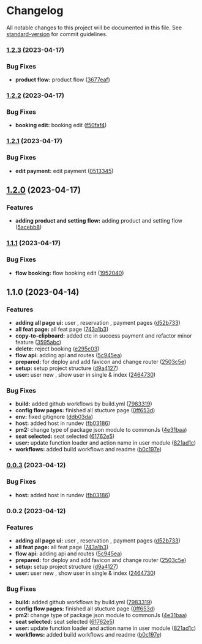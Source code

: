 # Changelog

All notable changes to this project will be documented in this file. See [standard-version](https://github.com/conventional-changelog/standard-version) for commit guidelines.

### [1.2.3](https://github.com/Tweed-tech/com-edu-reuion-dashboard/compare/1.2.2...1.2.3) (2023-04-17)


### Bug Fixes

* **product flow:** product flow ([3677eaf](https://github.com/Tweed-tech/com-edu-reuion-dashboard/commit/3677eaf2a67a702ee4f6f9645dfd6dcc584a5d3e))

### [1.2.2](https://github.com/Tweed-tech/com-edu-reuion-dashboard/compare/1.2.1...1.2.2) (2023-04-17)


### Bug Fixes

* **booking edit:** booking edit ([f50faf4](https://github.com/Tweed-tech/com-edu-reuion-dashboard/commit/f50faf42235fe07c1e336645397f573edaba6f6f))

### [1.2.1](https://github.com/Tweed-tech/com-edu-reuion-dashboard/compare/1.2.0...1.2.1) (2023-04-17)


### Bug Fixes

* **edit payment:** edit payment ([0513345](https://github.com/Tweed-tech/com-edu-reuion-dashboard/commit/051334585f791183ba2af78164eac3d77c46d2af))

## [1.2.0](https://github.com/Tweed-tech/com-edu-reuion-dashboard/compare/1.1.1...1.2.0) (2023-04-17)


### Features

* **adding product and setting flow:** adding product and setting flow ([5acebb8](https://github.com/Tweed-tech/com-edu-reuion-dashboard/commit/5acebb8750274f9a29cac64e1c55e41dccfcab02))

### [1.1.1](https://github.com/Tweed-tech/com-edu-reuion-dashboard/compare/v1.1.0...v1.1.1) (2023-04-17)


### Bug Fixes

* **flow booking:** flow booking edit ([1952040](https://github.com/Tweed-tech/com-edu-reuion-dashboard/commit/1952040c75be1291293408b0928b8fdd8571d78e))

## 1.1.0 (2023-04-14)


### Features

* **adding all page ui:** user , reservation , payment pages ([d52b733](https://github.com/Tweed-tech/com-edu-reuion-dashboard/commit/d52b7330f85f58efbd2b391cac1e53a69a660d28))
* **all feat page:** all feat page ([743a1b3](https://github.com/Tweed-tech/com-edu-reuion-dashboard/commit/743a1b332f4f12cd7f35b25ba1c56fd41cc1efe7))
* **copy-to-clipboard:** added ctc in success payment and refactor minor feature ([3595abc](https://github.com/Tweed-tech/com-edu-reuion-dashboard/commit/3595abc15582b857c885caefaa015103827b32d0))
* **delete:** reject booking ([e295c03](https://github.com/Tweed-tech/com-edu-reuion-dashboard/commit/e295c0351fce8674176e6230107e6f31cb0edb9b))
* **flow api:** adding api and routes ([5c945ea](https://github.com/Tweed-tech/com-edu-reuion-dashboard/commit/5c945ea0d1529f419979ed8a439920750e93b03f))
* **prepared:** for deploy and add favicon and change router ([2503c5e](https://github.com/Tweed-tech/com-edu-reuion-dashboard/commit/2503c5eeb2af3dbc888251439ea15f5c334fc24b))
* **setup:** setup project structure ([d9a4127](https://github.com/Tweed-tech/com-edu-reuion-dashboard/commit/d9a41274fbb3eea7cf9d98fb45ab7f9558d190a0))
* **user:** user new , show user in single & index ([2464730](https://github.com/Tweed-tech/com-edu-reuion-dashboard/commit/2464730585c04c4a24a0922ff10c96a22ec0dcdb))


### Bug Fixes

* **build:** added github workflows by build.yml ([7983319](https://github.com/Tweed-tech/com-edu-reuion-dashboard/commit/7983319533755f827edf4b50d119f374d078bbdf))
* **config flow pages:** finished all stucture page ([0ff653d](https://github.com/Tweed-tech/com-edu-reuion-dashboard/commit/0ff653de60f9c5d669187216fa9105d729634883))
* **env:** fixed gitignore ([ddb03da](https://github.com/Tweed-tech/com-edu-reuion-dashboard/commit/ddb03dad0a0f260c270d8923ce35eb6bba32f193))
* **host:** added host in rundev ([fb03186](https://github.com/Tweed-tech/com-edu-reuion-dashboard/commit/fb0318601a335f23f10e345b79126aa2a93b7820))
* **pm2:** change type of package json module to commonJs ([4e31baa](https://github.com/Tweed-tech/com-edu-reuion-dashboard/commit/4e31baa7bd896d295c5a5100fe92bb6a63fda28d))
* **seat selected:** seat selected ([61762e5](https://github.com/Tweed-tech/com-edu-reuion-dashboard/commit/61762e5ed0a82351814dfe6780ebd87756527f5c))
* **user:** update function loader and action name in user module ([821ad1c](https://github.com/Tweed-tech/com-edu-reuion-dashboard/commit/821ad1c661f5bd2ffa14f8955147387dc4c06e2a))
* **workflows:** added build workflows and readme ([b0c197e](https://github.com/Tweed-tech/com-edu-reuion-dashboard/commit/b0c197e9120d8039ee6e809c24a46a87c4faabdf))

### [0.0.3](https://github.com/Tweed-tech/com-edu-reuion-dashboard/compare/0.0.2...0.0.3) (2023-04-12)


### Bug Fixes

* **host:** added host in rundev ([fb03186](https://github.com/Tweed-tech/com-edu-reuion-dashboard/commit/fb0318601a335f23f10e345b79126aa2a93b7820))

### 0.0.2 (2023-04-12)


### Features

* **adding all page ui:** user , reservation , payment pages ([d52b733](https://github.com/Tweed-tech/com-edu-reuion-dashboard/commit/d52b7330f85f58efbd2b391cac1e53a69a660d28))
* **all feat page:** all feat page ([743a1b3](https://github.com/Tweed-tech/com-edu-reuion-dashboard/commit/743a1b332f4f12cd7f35b25ba1c56fd41cc1efe7))
* **flow api:** adding api and routes ([5c945ea](https://github.com/Tweed-tech/com-edu-reuion-dashboard/commit/5c945ea0d1529f419979ed8a439920750e93b03f))
* **prepared:** for deploy and add favicon and change router ([2503c5e](https://github.com/Tweed-tech/com-edu-reuion-dashboard/commit/2503c5eeb2af3dbc888251439ea15f5c334fc24b))
* **setup:** setup project structure ([d9a4127](https://github.com/Tweed-tech/com-edu-reuion-dashboard/commit/d9a41274fbb3eea7cf9d98fb45ab7f9558d190a0))
* **user:** user new , show user in single & index ([2464730](https://github.com/Tweed-tech/com-edu-reuion-dashboard/commit/2464730585c04c4a24a0922ff10c96a22ec0dcdb))


### Bug Fixes

* **build:** added github workflows by build.yml ([7983319](https://github.com/Tweed-tech/com-edu-reuion-dashboard/commit/7983319533755f827edf4b50d119f374d078bbdf))
* **config flow pages:** finished all stucture page ([0ff653d](https://github.com/Tweed-tech/com-edu-reuion-dashboard/commit/0ff653de60f9c5d669187216fa9105d729634883))
* **pm2:** change type of package json module to commonJs ([4e31baa](https://github.com/Tweed-tech/com-edu-reuion-dashboard/commit/4e31baa7bd896d295c5a5100fe92bb6a63fda28d))
* **seat selected:** seat selected ([61762e5](https://github.com/Tweed-tech/com-edu-reuion-dashboard/commit/61762e5ed0a82351814dfe6780ebd87756527f5c))
* **user:** update function loader and action name in user module ([821ad1c](https://github.com/Tweed-tech/com-edu-reuion-dashboard/commit/821ad1c661f5bd2ffa14f8955147387dc4c06e2a))
* **workflows:** added build workflows and readme ([b0c197e](https://github.com/Tweed-tech/com-edu-reuion-dashboard/commit/b0c197e9120d8039ee6e809c24a46a87c4faabdf))
